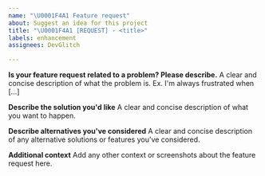 ```yaml
---
name: "\U0001F4A1 Feature request"
about: Suggest an idea for this project
title: "\U0001F4A1 [REQUEST] - <title>"
labels: enhancement
assignees: DevGlitch

---
```


**Is your feature request related to a problem? Please describe.**
A clear and concise description of what the problem is. Ex. I'm always frustrated when [...]

**Describe the solution you'd like**
A clear and concise description of what you want to happen.

**Describe alternatives you've considered**
A clear and concise description of any alternative solutions or features you've considered.

**Additional context**
Add any other context or screenshots about the feature request here.
